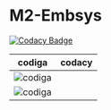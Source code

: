 # M2-Embsys

[![Codacy Badge](https://api.codacy.com/project/badge/Grade/9a00901478ae4a839aecfa79e482705f)](https://app.codacy.com/gh/AjayBhat2003/M2-Embsys?utm_source=github.com&utm_medium=referral&utm_content=AjayBhat2003/M2-Embsys&utm_campaign=Badge_Grade_Settings)

|codiga|codacy|
|---|---|
|![codiga](https://api.codiga.io/project/31724/score/svg)||
|![codiga](https://api.codiga.io/project/31724/status/svg)|
